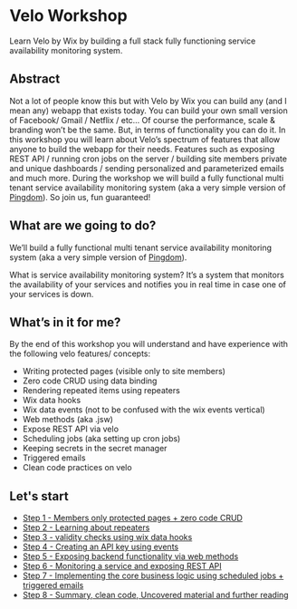 # Velo Workshop
Learn Velo by Wix by building a full stack fully functioning service availability monitoring system.

## Abstract
Not a lot of people know this but with Velo by Wix you can build any (and I mean any) webapp that exists today. You can build your own small version of Facebook/ Gmail / Netflix / etc… Of course the performance, scale & branding won’t be the same. But, in terms of functionality you can do it. In this workshop you will learn about Velo’s spectrum of features that allow anyone to build the webapp for their needs. Features such as exposing REST API /  running cron jobs on the server / building site members private and unique dashboards / sending personalized and parameterized emails and much more. During the workshop we will build a fully functional multi tenant service availability monitoring system (aka a very simple version of [Pingdom](https://www.pingdom.com/)). So join us, fun guaranteed! 

## What are we going to do?
We’ll build a fully functional multi tenant service availability monitoring system (aka a very simple version of [Pingdom](https://www.pingdom.com/)). 

What is service availability monitoring system? It’s a system that monitors the availability of your services and notifies you in real time in case one of your services is down.

## What’s in it for me?
By the end of this workshop you will understand and have experience with the following velo features/ concepts:

* Writing protected pages (visible only to site members)
* Zero code CRUD using data binding
* Rendering repeated items using repeaters
* Wix data hooks
* Wix data events (not to be confused with the wix events vertical)
* Web methods (aka .jsw)
* Expose REST API via velo
* Scheduling jobs (aka setting up cron jobs)
* Keeping secrets in the secret manager
* Triggered emails
* Clean code practices on velo


## Let's start

* [Step 1 - Members only protected pages + zero code CRUD](./step1.md)
* [Step 2 - Learning about repeaters](step2.md)
* [Step 3 - validity checks using wix data hooks](step3.md)
* [Step 4 - Creating an API key using events](step4.md)
* [Step 5 - Exposing backend functionality via web methods](step5.md)
* [Step 6  - Monitoring a service and exposing REST API](step6.md)
* [Step 7 - Implementing the core business logic using scheduled jobs + triggered emails](step7.md)
* [Step 8 - Summary, clean code, Uncovered material and further reading](step8.md)



